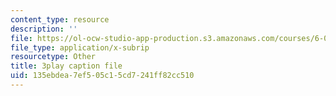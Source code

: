 ```yaml
---
content_type: resource
description: ''
file: https://ol-ocw-studio-app-production.s3.amazonaws.com/courses/6-003-signals-and-systems-fall-2011/135ebdea7ef505c15cd7241ff82cc510_fKaZeD70p8I.srt
file_type: application/x-subrip
resourcetype: Other
title: 3play caption file
uid: 135ebdea-7ef5-05c1-5cd7-241ff82cc510
---
```

